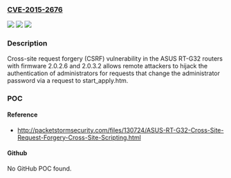 ### [CVE-2015-2676](https://cve.mitre.org/cgi-bin/cvename.cgi?name=CVE-2015-2676)
![](https://img.shields.io/static/v1?label=Product&message=n%2Fa&color=blue)
![](https://img.shields.io/static/v1?label=Version&message=n%2Fa&color=blue)
![](https://img.shields.io/static/v1?label=Vulnerability&message=n%2Fa&color=brighgreen)

### Description

Cross-site request forgery (CSRF) vulnerability in the ASUS RT-G32 routers with firmware 2.0.2.6 and 2.0.3.2 allows remote attackers to hijack the authentication of administrators for requests that change the administrator password via a request to start_apply.htm.

### POC

#### Reference
- http://packetstormsecurity.com/files/130724/ASUS-RT-G32-Cross-Site-Request-Forgery-Cross-Site-Scripting.html

#### Github
No GitHub POC found.

